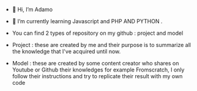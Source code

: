 - 👋 Hi, I’m Adamo

- 🌱 I’m currently learning Javascript and PHP AND PYTHON .

- You can find 2 types of repository on my github : project and model 

- Project : these are created by me and their purpose is to summarize all the knowledge that I've acquired until now.

- Model : these are created by some content creator who shares on Youtube or Github their knowledges for example Fromscratch, I only follow their instructions and try to replicate their result with my own code 

<!---
Audebert96Adamo/Audebert96Adamo is a ✨ special ✨ repository because its `README.md` (this file) appears on your GitHub profile.
You can click the Preview link to take a look at your changes.
--->
